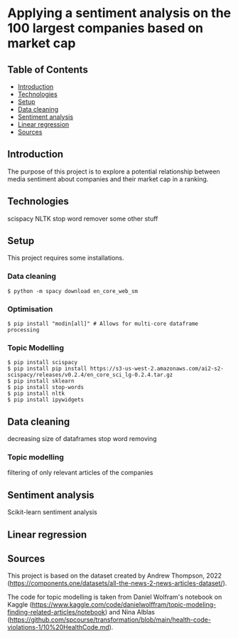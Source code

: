 # Applying a sentiment analysis on the 100 largest companies based on market cap
## Table of Contents
* [Introduction](#introduction)
* [Technologies](#technologies)
* [Setup](#setup)
* [Data cleaning](#data-cleaning)
* [Sentiment analysis](#sentiment-analysis)
* [Linear regression](#linear-regression)
* [Sources](#sources)

## Introduction
The purpose of this project is to explore a potential relationship between media sentiment about companies and their market cap in a ranking.

## Technologies
scispacy
NLTK stop word remover
some other stuff

## Setup
This project requires some installations.

### Data cleaning
```
$ python -m spacy download en_core_web_sm

```
### Optimisation
```
$ pip install "modin[all]" # Allows for multi-core dataframe processing
```
### Topic Modelling
```
$ pip install scispacy
$ pip install pip install https://s3-us-west-2.amazonaws.com/ai2-s2-scispacy/releases/v0.2.4/en_core_sci_lg-0.2.4.tar.gz
$ pip install sklearn
$ pip install stop-words
$ pip install nltk
$ pip install ipywidgets
```

## Data cleaning
decreasing size of dataframes
stop word removing

### Topic modelling
filtering of only relevant articles of the companies

## Sentiment analysis
Scikit-learn sentiment analysis

## Linear regression

## Sources
This project is based on the dataset created by Andrew Thompson, 2022 (https://components.one/datasets/all-the-news-2-news-articles-dataset/).

The code for topic modelling is taken from Daniel Wolfram's notebook on Kaggle (https://www.kaggle.com/code/danielwolffram/topic-modeling-finding-related-articles/notebook) 
and Nina Alblas (https://github.com/spcourse/transformation/blob/main/health-code-violations-1/10%20HealthCode.md).
